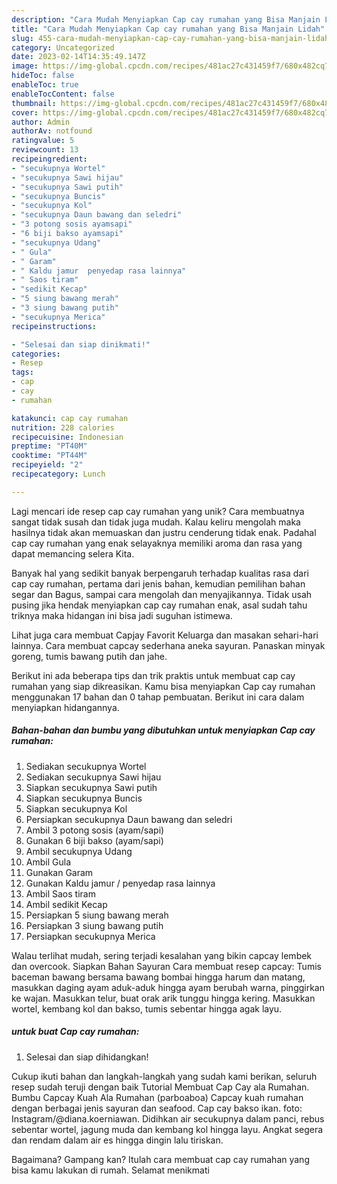 ```yaml
---
description: "Cara Mudah Menyiapkan Cap cay rumahan yang Bisa Manjain Lidah"
title: "Cara Mudah Menyiapkan Cap cay rumahan yang Bisa Manjain Lidah"
slug: 455-cara-mudah-menyiapkan-cap-cay-rumahan-yang-bisa-manjain-lidah
category: Uncategorized
date: 2023-02-14T14:35:49.147Z
image: https://img-global.cpcdn.com/recipes/481ac27c431459f7/680x482cq70/cap-cay-rumahan-foto-resep-utama.jpg
hideToc: false
enableToc: true
enableTocContent: false
thumbnail: https://img-global.cpcdn.com/recipes/481ac27c431459f7/680x482cq70/cap-cay-rumahan-foto-resep-utama.jpg
cover: https://img-global.cpcdn.com/recipes/481ac27c431459f7/680x482cq70/cap-cay-rumahan-foto-resep-utama.jpg
author: Admin
authorAv: notfound
ratingvalue: 5
reviewcount: 13
recipeingredient:
- "secukupnya Wortel"
- "secukupnya Sawi hijau"
- "secukupnya Sawi putih"
- "secukupnya Buncis"
- "secukupnya Kol"
- "secukupnya Daun bawang dan seledri"
- "3 potong sosis ayamsapi"
- "6 biji bakso ayamsapi"
- "secukupnya Udang"
- " Gula"
- " Garam"
- " Kaldu jamur  penyedap rasa lainnya"
- " Saos tiram"
- "sedikit Kecap"
- "5 siung bawang merah"
- "3 siung bawang putih"
- "secukupnya Merica"
recipeinstructions:

- "Selesai dan siap dinikmati!"
categories:
- Resep
tags:
- cap
- cay
- rumahan

katakunci: cap cay rumahan 
nutrition: 228 calories
recipecuisine: Indonesian
preptime: "PT40M"
cooktime: "PT44M"
recipeyield: "2"
recipecategory: Lunch

---
```





Lagi mencari ide resep cap cay rumahan yang unik? Cara membuatnya sangat tidak susah dan tidak juga mudah. Kalau keliru mengolah maka hasilnya tidak akan memuaskan dan justru cenderung tidak enak. Padahal cap cay rumahan yang enak selayaknya memiliki aroma dan rasa yang dapat memancing selera Kita.





Banyak hal yang sedikit banyak berpengaruh terhadap kualitas rasa dari cap cay rumahan, pertama dari jenis bahan, kemudian pemilihan bahan segar dan Bagus, sampai cara mengolah dan menyajikannya. Tidak usah pusing jika hendak menyiapkan cap cay rumahan enak,      asal sudah tahu triknya maka hidangan ini bisa jadi suguhan istimewa.














Lihat juga cara membuat Capjay Favorit Keluarga dan masakan sehari-hari lainnya. Cara membuat capcay sederhana aneka sayuran. Panaskan minyak goreng, tumis bawang putih dan jahe.






Berikut ini ada beberapa tips dan trik praktis untuk membuat cap cay rumahan yang siap dikreasikan. Kamu bisa menyiapkan Cap cay rumahan menggunakan 17 bahan dan 0 tahap pembuatan. Berikut ini cara dalam menyiapkan hidangannya.

<!--inarticleads1-->

##### Bahan-bahan dan bumbu yang dibutuhkan untuk menyiapkan Cap cay rumahan:

1. Sediakan secukupnya Wortel
1. Sediakan secukupnya Sawi hijau
1. Siapkan secukupnya Sawi putih
1. Siapkan secukupnya Buncis
1. Siapkan secukupnya Kol
1. Persiapkan secukupnya Daun bawang dan seledri
1. Ambil 3 potong sosis (ayam/sapi)
1. Gunakan 6 biji bakso (ayam/sapi)
1. Ambil secukupnya Udang
1. Ambil  Gula
1. Gunakan  Garam
1. Gunakan  Kaldu jamur / penyedap rasa lainnya
1. Ambil  Saos tiram
1. Ambil sedikit Kecap
1. Persiapkan 5 siung bawang merah
1. Persiapkan 3 siung bawang putih
1. Persiapkan secukupnya Merica


Walau terlihat mudah, sering terjadi kesalahan yang bikin capcay lembek dan overcook. Siapkan Bahan Sayuran Cara membuat resep capcay: Tumis baceman bawang bersama bawang bombai hingga harum dan matang, masukkan daging ayam aduk-aduk hingga ayam berubah warna, pinggirkan ke wajan. Masukkan telur, buat orak arik tunggu hingga kering. Masukkan wortel, kembang kol dan bakso, tumis sebentar hingga agak layu. 

<!--inarticleads2-->

#####  untuk buat Cap cay rumahan:


1. Selesai dan siap dihidangkan!

Cukup ikuti bahan dan langkah-langkah yang sudah kami berikan, seluruh resep sudah teruji dengan baik Tutorial Membuat Cap Cay ala Rumahan. Bumbu Capcay Kuah Ala Rumahan (parboaboa) Capcay kuah rumahan dengan berbagai jenis sayuran dan seafood. Cap cay bakso ikan. foto: Instagram/@diana.koerniawan. Didihkan air secukupnya dalam panci, rebus sebentar wortel, jagung muda dan kembang kol hingga layu. Angkat segera dan rendam dalam air es hingga dingin lalu tiriskan. 

Bagaimana? Gampang kan? Itulah cara membuat cap cay rumahan yang bisa kamu lakukan di rumah. Selamat menikmati
